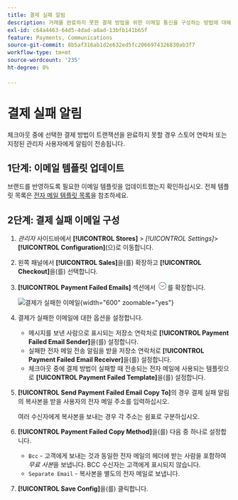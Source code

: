 ```yaml
---
title: 결제 실패 알림
description: 거래를 완료하지 못한 결제 방법을 위한 이메일 통신을 구성하는 방법에 대해 알아봅니다.
exl-id: c64a4463-64d5-4dad-a8ad-13bfb141b65f
feature: Payments, Communications
source-git-commit: 8b5af316ab1d2e632ed5fc2066974326830ab3f7
workflow-type: tm+mt
source-wordcount: '235'
ht-degree: 0%

---
```


# 결제 실패 알림

체크아웃 중에 선택한 결제 방법이 트랜잭션을 완료하지 못할 경우 스토어 연락처 또는 지정된 관리자 사용자에게 알림이 전송됩니다.

## 1단계: 이메일 템플릿 업데이트

브랜드를 반영하도록 필요한 이메일 템플릿을 업데이트했는지 확인하십시오. 전체 템플릿 목록은 [전자 메일 템플릿 목록](../systems/email-templates.md#email-template-list)을 참조하세요.

## 2단계: 결제 실패 이메일 구성

1. _관리자_ 사이드바에서 **[!UICONTROL Stores]** > _[!UICONTROL Settings]_>**[!UICONTROL Configuration]**(으)로 이동합니다.

1. 왼쪽 패널에서 **[!UICONTROL Sales]**&#x200B;을(를) 확장하고 **[!UICONTROL Checkout]**&#x200B;을(를) 선택합니다.

1. **[!UICONTROL Payment Failed Emails]** 섹션에서 ![확장 선택기](../assets/icon-display-expand.png)를 확장합니다.

   ![결제가 실패한 이메일](../configuration-reference/sales/assets/checkout-payment-failed-emails.png){width="600" zoomable="yes"}

1. 결제가 실패한 이메일에 대한 옵션을 설정합니다.

   - 메시지를 보낸 사람으로 표시되는 저장소 연락처로 **[!UICONTROL Payment Failed Email Sender]**&#x200B;을(를) 설정합니다.
   - 실패한 전자 메일 전송 알림을 받을 저장소 연락처로 **[!UICONTROL Payment Failed Email Receiver]**&#x200B;을(를) 설정합니다.
   - 체크아웃 중에 결제 방법이 실패할 때 전송되는 전자 메일에 사용되는 템플릿으로 **[!UICONTROL Payment Failed Template]**&#x200B;을(를) 설정합니다.

1. **[!UICONTROL Send Payment Failed Email Copy To]**&#x200B;의 경우 결제 실패 알림의 복사본을 받을 사용자의 전자 메일 주소를 입력하십시오.

   여러 수신자에게 복사본을 보내는 경우 각 주소는 쉼표로 구분하십시오.

1. **[!UICONTROL Payment Failed Copy Method]**&#x200B;을(를) 다음 중 하나로 설정합니다.

   - `Bcc` - 고객에게 보내는 것과 동일한 전자 메일의 헤더에 받는 사람을 포함하여 _무료 사본_&#x200B;을 보냅니다. BCC 수신자는 고객에게 표시되지 않습니다.
   - `Separate Email` - 복사본을 별도의 전자 메일로 보냅니다.

1. **[!UICONTROL Save Config]**&#x200B;을(를) 클릭합니다.
